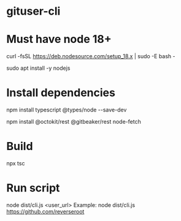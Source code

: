 # gituser-cli

# Must have node 18+
curl -fsSL https://deb.nodesource.com/setup_18.x | sudo -E bash -

sudo apt install -y nodejs

# Install dependencies
npm install typescript @types/node --save-dev

npm install @octokit/rest @gitbeaker/rest node-fetch

# Build
npx tsc

# Run script
node dist/cli.js <user_url>
Example: node dist/cli.js https://github.com/reverseroot
